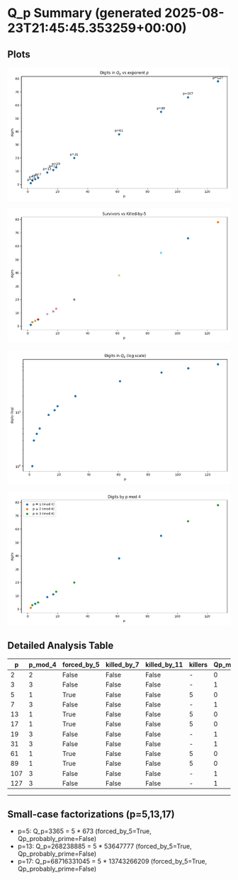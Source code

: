 # Q_p Summary (generated 2025-08-23T21:45:45.353259+00:00)

## Plots

![Qp Digits Plot](qp_digits_plot.png)

![Survivors vs Killed-by-5](qp_survivors_vs_5.png)

![Digits (log scale)](qp_digits_log_plot.png)

![Grouped by p mod 4](qp_digits_by_mod4.png)

## Detailed Analysis Table

| p | p_mod_4 | forced_by_5 | killed_by_7 | killed_by_11 | killers | Qp_mod_5 | Qp_digits | Qp_probably_prime |
|---|---|---|---|---|---|---|---|---|
| 2 | 2 | False | False | False | - | 0 | 1 | True |
| 3 | 3 | False | False | False | - | 1 | 3 | True |
| 5 | 1 | True | False | False | 5 | 0 | 4 | False |
| 7 | 3 | False | False | False | - | 1 | 5 | True |
| 13 | 1 | True | False | False | 5 | 0 | 9 | False |
| 17 | 1 | True | False | False | 5 | 0 | 11 | False |
| 19 | 3 | False | False | False | - | 1 | 13 | False |
| 31 | 3 | False | False | False | - | 1 | 20 | False |
| 61 | 1 | True | False | False | 5 | 0 | 38 | False |
| 89 | 1 | True | False | False | 5 | 0 | 55 | False |
| 107 | 3 | False | False | False | - | 1 | 66 | False |
| 127 | 3 | False | False | False | - | 1 | 78 | False |

---

## Small-case factorizations (p=5,13,17)

- p=5: Q_p=3365 = 5 * 673  (forced_by_5=True, Qp_probably_prime=False)
- p=13: Q_p=268238885 = 5 * 53647777  (forced_by_5=True, Qp_probably_prime=False)
- p=17: Q_p=68716331045 = 5 * 13743266209  (forced_by_5=True, Qp_probably_prime=False)
